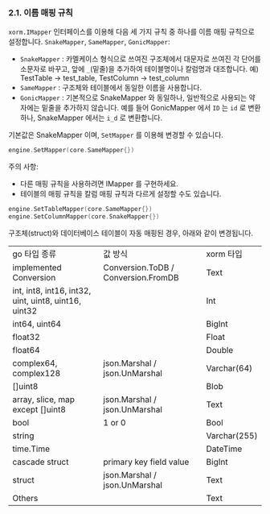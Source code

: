 ### 2.1. 이름 매핑 규칙

`xorm.IMapper` 인터페이스를 이용해 다음 세 가지 규칙 중 하나를 이름 매핑 규칙으로 설정합니다. `SnakeMapper`, `SameMapper`, `GonicMapper`:

* `SnakeMapper` : 카멜케이스 형식으로 쓰여진 구조체에서 대문자로 쓰여진 각 단어를 소문자로 바꾸고, 앞에 `_`(밑줄)을 추가하여 테이블명이나 칼럼명과 대조합니다. 예) TestTable -> test_table, TestColumn -> test_column
* `SameMapper` : 구조체와 테이블에서 동일한 이름을 사용합니다.
* `GonicMapper` : 기본적으로 SnakeMapper 와 동일하나, 일반적으로 사용되는 약자에는 밑줄을 추가하지 않습니다. 예를 들어 GonicMapper 에서 `ID` 는 `id` 로 변환하나, SnakeMapper 에서는 `i_d` 로 변환합니다.

기본값은 SnakeMapper 이며, `SetMapper` 를 이용해 변경할 수 있습니다.

```Go
engine.SetMapper(core.SameMapper{})
```

주의 사항: 

* 다른 매핑 규칙을 사용하려면 IMapper 를 구현하세요.
* 테이블의 매핑 규칙을 칼럼 매핑 규칙과 다르게 설정할 수도 있습니다.

```Go
engine.SetTableMapper(core.SameMapper{})
engine.SetColumnMapper(core.SnakeMapper{})
```

구조체(struct)와 데이터베이스 테이블이 자동 매핑된 경우, 아래와 같이 변경됩니다.

<table>
    <tr>
    <td>go 타입 종류
    </td>
    <td>값 방식</td>
    <td>xorm 타입
    </td>
    </tr>
    <tr>
 <td>implemented Conversion</td>
 <td>Conversion.ToDB / Conversion.FromDB</td>
 <td>Text</td>
 </tr>
 <tr>
 <td>int, int8, int16, int32, uint, uint8, uint16, uint32</td>
 <td></td>
 <td> Int </td>
 </tr>
 <tr>
 <td>int64, uint64</td><td></td><td>BigInt</td>
 </tr>
 <tr><td>float32</td><td></td><td>Float</td>
 </tr>
 <tr><td>float64</td><td></td><td>Double</td>
 </tr>
 <tr><td>complex64, complex128</td>
 <td>json.Marshal / json.UnMarshal</td>
 <td>Varchar(64)</td>
 </tr>
 <tr>
 <td>[]uint8</td><td></td><td>Blob</td>
 </tr>
 <tr>
 <td>array, slice, map except []uint8</td>
 <td>json.Marshal / json.UnMarshal</td>
 <td>Text</td>
 </tr>
 <tr>
 <td>bool</td><td>1 or 0</td><td>Bool</td>
 </tr>
 <tr>
 <td>string</td><td></td><td>Varchar(255)</td>
 </tr>
 <tr>
 <td>time.Time</td><td></td><td>DateTime</td>
 </tr>
  <tr>
 <td>cascade struct</td><td>primary key field value</td><td>BigInt</td>
 </tr>
 <tr>
 <tr>
 <td>struct</td><td>json.Marshal / json.UnMarshal</td><td>Text</td>
 </tr>
 <tr>
 <td>
 Others
 </td>
 <td></td>
 <td>
 Text
 </td>
 </tr>
 </table>
